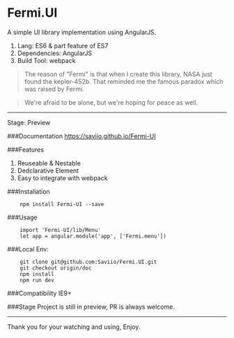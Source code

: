 # Fermi.UI

A simple UI library implementation using AngularJS.


1. Lang: ES6 & part feature of ES7
2. Dependencies: AngularJS
3. Build Tool: webpack

> The reason of "Fermi" is that when I create this library, NASA just found the kepler-452b. That reminded me the famous paradox which was raised by Fermi.

> We're afraid to be alone, but we're hoping for peace as well.

-------------------

Stage: Preview

###Documentation
https://saviio.github.io/Fermi-UI

###Features
1. Reuseable & Nestable
2. Dedclarative Element
3. Easy to integrate with webpack

###Installation
```
    npm install Fermi-UI --save
```

###Usage
```
    import 'Fermi-UI/lib/Menu'
    let app = angular.module('app', ['Fermi.menu'])
```


###Local Env:
```
    git clone git@github.com:Saviio/Fermi.UI.git
    git checkout origin/doc
    npm install
    npm run dev
```

###Compatibility
IE9+

###Stage
Project is still in preview, PR is always welcome.


---------
Thank you for your watching and using, Enjoy.
